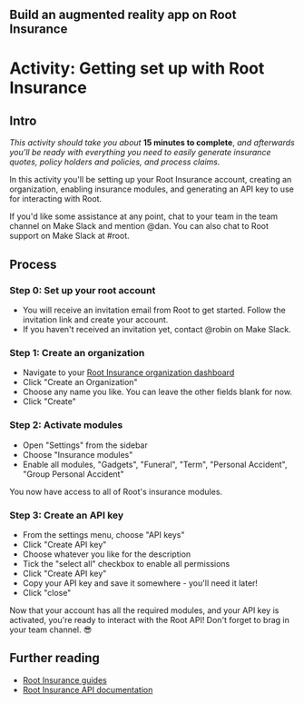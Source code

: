 ## Build an augmented reality app on Root Insurance

# Activity: Getting set up with Root Insurance

## Intro

*This activity should take you about* **15 minutes to complete**, *and afterwards you'll be ready with everything you need to easily generate insurance quotes, policy holders and policies, and process claims.*

In this activity you'll be setting up your Root Insurance account, creating an organization, enabling insurance modules, and generating an API key to use for interacting with Root.

If you'd like some assistance at any point, chat to your team in the team channel on Make Slack and mention @dan. You can also chat to Root support on Make Slack at #root.

## Process

### Step 0: Set up your root account

- You will receive an invitation email from Root to get started. Follow the invitation link and create your account.
- If you haven't received an invitation yet, contact @robin on Make Slack.

### Step 1: Create an organization
- Navigate to your [Root Insurance organization dashboard](https://app.root.co.za/organizations)
- Click "Create an Organization"
- Choose any name you like. You can leave the other fields blank for now.
- Click "Create"

### Step 2: Activate modules
- Open "Settings" from the sidebar
- Choose "Insurance modules"
- Enable all modules, "Gadgets", "Funeral", "Term", "Personal Accident", "Group Personal Accident"

You now have access to all of Root's insurance modules.

### Step 3: Create an API key
- From the settings menu, choose "API keys"
- Click "Create API key"
- Choose whatever you like for the description
- Tick the "select all" checkbox to enable all permissions
- Click "Create API key"
- Copy your API key and save it somewhere - you'll need it later!
- Click "close"

Now that your account has all the required modules, and your API key is activated, you're ready to interact with the Root API! Don't forget to brag in your team channel. 😎

## Further reading
- [Root Insurance guides](https://app.root.co.za/docs/insurance/guides)
- [Root Insurance API documentation](https://app.root.co.za/docs/insurance/api)
